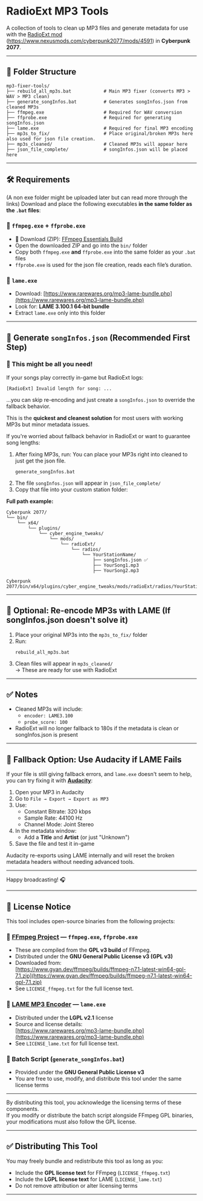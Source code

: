 # RadioExt MP3 Tools

A collection of tools to clean up MP3 files and generate metadata for use with the [RadioExt mod](https://github.com/justarandomguyintheinternet/CP77_radioExt) (https://www.nexusmods.com/cyberpunk2077/mods/4591) in **Cyberpunk 2077**.

---

## 📂 Folder Structure

```
mp3-fixer-tools/
├── rebuild_all_mp3s.bat            # Main MP3 fixer (converts MP3 > WAV > MP3 clean)
├── generate_songInfos.bat          # Generates songInfos.json from cleaned MP3s
├── ffmpeg.exe                      # Required for WAV conversion
├── ffprobe.exe                     # Required for generating songInfos.json
├── lame.exe                        # Required for final MP3 encoding
├── mp3s_to_fix/                    # Place original/broken MP3s here also used for json file creation.
├── mp3s_cleaned/                   # Cleaned MP3s will appear here
├── json_file_complete/             # songInfos.json will be placed here
```

---

## 🛠 Requirements

(A non exe folder might be uploaded later but can read more through the links)
Download and place the following executables **in the same folder as the `.bat` files**:

### 🔹 `ffmpeg.exe` + `ffprobe.exe`
- 🔗 Download (ZIP): [FFmpeg Essentials Build](https://www.gyan.dev/ffmpeg/builds/ffmpeg-release-essentials.zip)
- Open the downloaded ZIP and go into the `bin/` folder
- Copy both `ffmpeg.exe` **and** `ffprobe.exe` into the same folder as your `.bat` files
- `ffprobe.exe` is used for the json file creation, reads each file’s duration.

### 🔹 `lame.exe`
- Download: [https://www.rarewares.org/mp3-lame-bundle.php](https://www.rarewares.org/mp3-lame-bundle.php)
- Look for: **LAME 3.100.1 64-bit bundle**
- Extract `lame.exe` only into this folder

---

## 🧾 Generate `songInfos.json` (Recommended First Step)

### 🔹 This might be all you need!

If your songs play correctly in-game but RadioExt logs:
```
[RadioExt] Invalid length for song: ...
```
...you can skip re-encoding and just create a `songInfos.json` to override the fallback behavior.

This is the **quickest and cleanest solution** for most users with working MP3s but minor metadata issues.


If you're worried about fallback behavior in RadioExt or want to guarantee song lengths:

1. After fixing MP3s, run:
   You can place your MP3s right into cleaned to just get the json file.
   ```
   generate_songInfos.bat
   ```
2. The file `songInfos.json` will appear in `json_file_complete/`
3. Copy that file into your custom station folder:

**Full path example:**
```
Cyberpunk 2077/
└── bin/
    └── x64/
        └── plugins/
            └── cyber_engine_tweaks/
                └── mods/
                    └── radioExt/
                        └── radios/
                            └── YourStationName/
                                ├── songInfos.json ✅
                                ├── YourSong1.mp3
                                ├── YourSong2.mp3
```
   ```
   Cyberpunk 2077/bin/x64/plugins/cyber_engine_tweaks/mods/radioExt/radios/YourStationName/
   
   ```

---

## 🔧 Optional: Re-encode MP3s with LAME (If songInfos.json doesn't solve it)

1. Place your original MP3s into the `mp3s_to_fix/` folder
2. Run:
   ```
   rebuild_all_mp3s.bat
   ```
3. Clean files will appear in `mp3s_cleaned/`  
   → These are ready for use with RadioExt

---

## ✅ Notes

- Cleaned MP3s will include:
  - `encoder: LAME3.100`
  - `probe_score: 100`
- RadioExt will no longer fallback to 180s if the metadata is clean or songInfos.json is present

---

## 🎵 Fallback Option: Use Audacity if LAME Fails

If your file is still giving fallback errors, and `lame.exe` doesn't seem to help, you can try fixing it with [**Audacity**](https://www.audacityteam.org/):

1. Open your MP3 in Audacity
2. Go to `File → Export → Export as MP3`
3. Use:
   - Constant Bitrate: 320 kbps
   - Sample Rate: 44100 Hz
   - Channel Mode: Joint Stereo
4. In the metadata window:
   - Add a **Title** and **Artist** (or just "Unknown")
5. Save the file and test it in-game

Audacity re-exports using LAME internally and will reset the broken metadata headers without needing advanced tools.

---

Happy broadcasting! 🎧

---

## 📜 License Notice

This tool includes open-source binaries from the following projects:

### 🔹 [FFmpeg Project](https://ffmpeg.org) — `ffmpeg.exe`, `ffprobe.exe`
- These are compiled from the **GPL v3 build** of FFmpeg.
- Distributed under the **GNU General Public License v3 (GPL v3)**
- Downloaded from:  
  [https://www.gyan.dev/ffmpeg/builds/ffmpeg-n7.1-latest-win64-gpl-7.1.zip](https://www.gyan.dev/ffmpeg/builds/ffmpeg-n7.1-latest-win64-gpl-7.1.zip)
- See `LICENSE_ffmpeg.txt` for the full license text.

### 🔹 [LAME MP3 Encoder](https://lame.sourceforge.io/) — `lame.exe`
- Distributed under the **LGPL v2.1** license
- Source and license details:  
  [https://www.rarewares.org/mp3-lame-bundle.php](https://www.rarewares.org/mp3-lame-bundle.php)
- See `LICENSE_lame.txt` for full license text.

### 🔹 Batch Script (`generate_songInfos.bat`)
- Provided under the **GNU General Public License v3**
- You are free to use, modify, and distribute this tool under the same license terms

---

By distributing this tool, you acknowledge the licensing terms of these components.  
If you modify or distribute the batch script alongside FFmpeg GPL binaries, your modifications must also follow the GPL license.

---

## ✅ Distributing This Tool

You may freely bundle and redistribute this tool as long as you:
- Include the **GPL license text** for FFmpeg (`LICENSE_ffmpeg.txt`)
- Include the **LGPL license text** for LAME (`LICENSE_lame.txt`)
- Do not remove attribution or alter licensing terms

---

